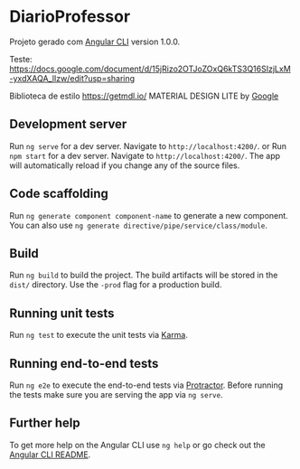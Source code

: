 # DiarioProfessor

Projeto gerado com [Angular CLI](https://github.com/angular/angular-cli) version 1.0.0.

Teste: https://docs.google.com/document/d/15jRizo2OTJoZOxQ6kTS3Q16SIzjLxM-yxdXAQA_lIzw/edit?usp=sharing

Biblioteca de estilo https://getmdl.io/ MATERIAL DESIGN LITE by [Google](https://developers.google.com/)

## Development server

Run `ng serve` for a dev server. Navigate to `http://localhost:4200/`. or
Run `npm start` for a dev server. Navigate to `http://localhost:4200/`. The app will automatically reload if you change any of the source files.

## Code scaffolding

Run `ng generate component component-name` to generate a new component. You can also use `ng generate directive/pipe/service/class/module`.

## Build

Run `ng build` to build the project. The build artifacts will be stored in the `dist/` directory. Use the `-prod` flag for a production build.

## Running unit tests

Run `ng test` to execute the unit tests via [Karma](https://karma-runner.github.io).

## Running end-to-end tests

Run `ng e2e` to execute the end-to-end tests via [Protractor](http://www.protractortest.org/).
Before running the tests make sure you are serving the app via `ng serve`.

## Further help

To get more help on the Angular CLI use `ng help` or go check out the [Angular CLI README](https://github.com/angular/angular-cli/blob/master/README.md).
